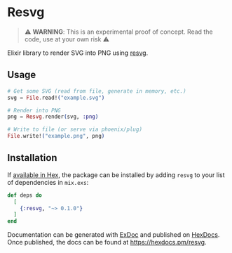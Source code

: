 # Resvg

> ⚠️ **WARNING**: This is an experimental proof of concept. Read the code, use
> at your own risk ⚠️

Elixir library to render SVG into PNG using
[resvg](https://github.com/RazrFalcon/resvg).

## Usage

```ex
# Get some SVG (read from file, generate in memory, etc.)
svg = File.read!("example.svg")

# Render into PNG
png = Resvg.render(svg, :png)

# Write to file (or serve via phoenix/plug)
File.write!("example.png", png)
```

## Installation

If [available in Hex](https://hex.pm/docs/publish), the package can be installed
by adding `resvg` to your list of dependencies in `mix.exs`:

```elixir
def deps do
  [
    {:resvg, "~> 0.1.0"}
  ]
end
```

Documentation can be generated with
[ExDoc](https://github.com/elixir-lang/ex_doc) and published on
[HexDocs](https://hexdocs.pm). Once published, the docs can be found at
<https://hexdocs.pm/resvg>.
